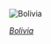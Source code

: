 
![Bolivia](https://www.gstatic.com/prettyearth/assets/full/2324.jpg)

*[Bolivia](https://www.google.com/maps/@-19.836556,-67.647393,17z/data=!3m1!1e3)*
